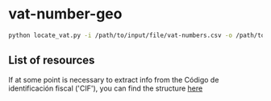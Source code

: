 # vat-number-geo

```bash
python locate_vat.py -i /path/to/input/file/vat-numbers.csv -o /path/to/output/file/out.csv
```

## List of resources

If at some point is necessary to extract info from the Código de identificación fiscal ('CIF'), you can find the structure [here](http://diccionario.sensagent.com/C%C3%B3digo%20de%20identificaci%C3%B3n%20fiscal/es-es/)
